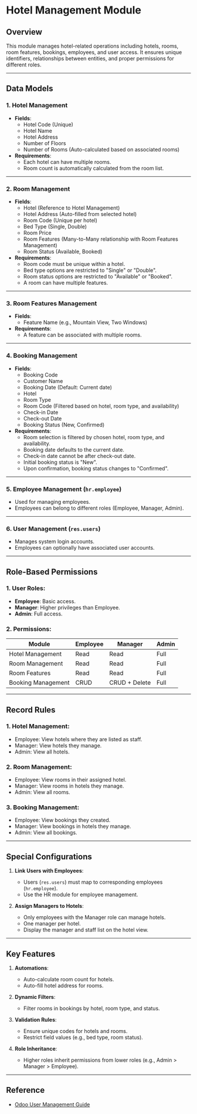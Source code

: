 # Hotel Management Module

## Overview
This module manages hotel-related operations including hotels, rooms, room features, bookings, employees, and user access. It ensures unique identifiers, relationships between entities, and proper permissions for different roles.

---

## Data Models

### 1. **Hotel Management**
- **Fields**:
  - Hotel Code (Unique)
  - Hotel Name
  - Hotel Address
  - Number of Floors
  - Number of Rooms (Auto-calculated based on associated rooms)
- **Requirements**:
  - Each hotel can have multiple rooms.
  - Room count is automatically calculated from the room list.

---

### 2. **Room Management**
- **Fields**:
  - Hotel (Reference to Hotel Management)
  - Hotel Address (Auto-filled from selected hotel)
  - Room Code (Unique per hotel)
  - Bed Type (Single, Double)
  - Room Price
  - Room Features (Many-to-Many relationship with Room Features Management)
  - Room Status (Available, Booked)
- **Requirements**:
  - Room code must be unique within a hotel.
  - Bed type options are restricted to "Single" or "Double".
  - Room status options are restricted to "Available" or "Booked".
  - A room can have multiple features.

---

### 3. **Room Features Management**
- **Fields**:
  - Feature Name (e.g., Mountain View, Two Windows)
- **Requirements**:
  - A feature can be associated with multiple rooms.

---

### 4. **Booking Management**
- **Fields**:
  - Booking Code
  - Customer Name
  - Booking Date (Default: Current date)
  - Hotel
  - Room Type
  - Room Code (Filtered based on hotel, room type, and availability)
  - Check-in Date
  - Check-out Date
  - Booking Status (New, Confirmed)
- **Requirements**:
  - Room selection is filtered by chosen hotel, room type, and availability.
  - Booking date defaults to the current date.
  - Check-in date cannot be after check-out date.
  - Initial booking status is "New".
  - Upon confirmation, booking status changes to "Confirmed".

---

### 5. **Employee Management (`hr.employee`)**
- Used for managing employees.
- Employees can belong to different roles (Employee, Manager, Admin).

---

### 6. **User Management (`res.users`)**
- Manages system login accounts.
- Employees can optionally have associated user accounts.

---

## Role-Based Permissions

### 1. **User Roles**:
- **Employee**: Basic access.
- **Manager**: Higher privileges than Employee.
- **Admin**: Full access.

### 2. **Permissions**:
| Module               | Employee       | Manager        | Admin         |
|-----------------------|----------------|----------------|---------------|
| Hotel Management      | Read           | Read           | Full          |
| Room Management       | Read           | Read           | Full          |
| Room Features         | Read           | Read           | Full          |
| Booking Management    | CRUD           | CRUD + Delete  | Full          |

---

## Record Rules

### 1. **Hotel Management**:
- Employee: View hotels where they are listed as staff.
- Manager: View hotels they manage.
- Admin: View all hotels.

### 2. **Room Management**:
- Employee: View rooms in their assigned hotel.
- Manager: View rooms in hotels they manage.
- Admin: View all rooms.

### 3. **Booking Management**:
- Employee: View bookings they created.
- Manager: View bookings in hotels they manage.
- Admin: View all bookings.

---

## Special Configurations

1. **Link Users with Employees**:
   - Users (`res.users`) must map to corresponding employees (`hr.employee`).
   - Use the HR module for employee management.

2. **Assign Managers to Hotels**:
   - Only employees with the Manager role can manage hotels.
   - One manager per hotel.
   - Display the manager and staff list on the hotel view.

---

## Key Features

1. **Automations**:
   - Auto-calculate room count for hotels.
   - Auto-fill hotel address for rooms.

2. **Dynamic Filters**:
   - Filter rooms in bookings by hotel, room type, and status.

3. **Validation Rules**:
   - Ensure unique codes for hotels and rooms.
   - Restrict field values (e.g., bed type, room status).

4. **Role Inheritance**:
   - Higher roles inherit permissions from lower roles (e.g., Admin > Manager > Employee).

---

## Reference
- [Odoo User Management Guide](https://www.odoo.com/documentation/18.0/vi/applications/general/users.html)
